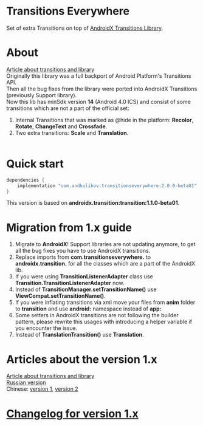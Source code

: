 Transitions Everywhere
============
Set of extra Transitions on top of [AndroidX Transitions Library][1].

About
============
[Article about transitions and library][2]<br>
Originally this library was a full backport of Android Platform's Transitions API.<br>
Then all the bug fixes from the library were ported into AndroidX Transitions (previously Support library).<br>
Now this lib has minSdk version <b>14</b> (Android 4.0 ICS) and consist of some transitions which are not a part of the official set:
1) Internal Transitions that was marked as @hide in the platform: <b>Recolor</b>, <b>Rotate</b>, <b>ChangeText</b> and <b>Crossfade</b>.
2) Two extra transitions: <b>Scale</b> and <b>Translation</b>.<br><br>

Quick start
============
```groovy
dependencies {
    implementation "com.andkulikov:transitionseverywhere:2.0.0-beta01"
}
```
This version is based on <b>androidx.transition:transition:1.1.0-beta01</b>.

Migration from 1.x guide
============
1) Migrate to <b>AndroidX</b>! Support libraries are not updating anymore, to get all the bug fixes you have to use AndroidX transitions.
2) Replace imports from <b>com.transitionseverywhere.</b> to <b>androidx.transition.</b> for all the classes which are a part of the AndroidX lib.
3) If you were using <b>TransitionListenerAdapter</b> class use <b>Transition.TransitionListenerAdapter</b> now.
4) Instead of <b>TransitionManager.setTransitionName()</b> use <b>ViewCompat.setTransitionName()</b>.
5) If you were inflating transitions via xml move your files from <b>anim</b> folder to <b>transition</b> and use <b>android:</b> namespace instead of <b>app:</b>
6) Some setters in AndroidX transitions are not following the builder pattern, please rewrite this usages with introducing a helper variable if you encounter the issue.
7) Instead of <b>TranslationTransition()</b> use <b>Translation</b>.

Articles about the version 1.x
============
[Article about transitions and library][2]<br>
[Russian version][3]<br>
Chinese: [version 1][5], [version 2][6]<br>

[Changelog for version 1.x][4]
============

[1]: https://developer.android.com/reference/androidx/transition/package-summary
[2]: https://medium.com/@andkulikov/animate-all-the-things-transitions-in-android-914af5477d50
[3]: http://habrahabr.ru/post/243363/
[4]: https://github.com/andkulikov/Transitions-Everywhere/blob/master/library(1.x)/CHANGELOG.md
[5]: https://yanlu.me/animate-all-the-things-transitions-in-android/
[6]: http://www.jianshu.com/p/98f2ec280945
[7]: https://medium.com/@andkulikov/support-library-for-transitions-overview-and-comparison-c41be713cf8c
